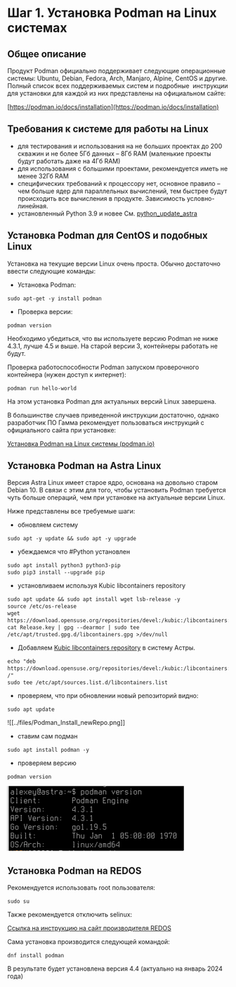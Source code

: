 # Шаг 1. Установка Podman на Linux системах

## Общее описание

Продукт Podman официально поддерживает следующие операционные системы: Ubuntu, Debian, Fedora, Arch, Manjaro, Alpine, CentOS и другие. Полный список всех поддерживаемых систем и подробные  инструкции для установки для каждой из них представлены на официальном сайте:

[https://podman.io/docs/installation](https://podman.io/docs/installation)

## Требования к системе для работы на Linux

- для тестирования и использования на не больших проектах до 200 скважин и не более 5Гб данных – 8Гб RAM (маленькие проекты будут работать даже на 4Гб RAM)
- для использования с большими проектами, рекомендуется иметь не менее 32Гб RAM
- специфических требований к процессору нет, основное правило – чем больше ядер для параллельных вычислений, тем быстрее будут происходить все вычисления в продукте. Зависимость условно-линейная.
- установленный Python 3.9 и новее См. [python_update_astra](python_update_astra.md)


## Установка Podman для CentOS и подобных Linux

Установка на текущие версии Linux очень проста. Обычно достаточно ввести следующие команды:

* Установка Podman:
```
sudo apt-get -y install podman
```

* Проверка версии:
```
podman version
```

Необходимо убедиться, что вы используете версию Podman не ниже 4.3.1, лучше 4.5 и выше. На старой версии 3, контейнеры работать не будут.

Проверка работоспособности Podman запуском проверочного контейнера (нужен доступ к интернет):
```
podman run hello-world
```

На этом установка Podman для актуальных версий Linux завершена.

В большинстве случаев приведенной инструкции достаточно, однако разработчик ПО Гамма рекомендует пользоваться инструкций с официального сайта при установке:

[Установка Podman на Linux системы (podman.io)](https://podman.io/docs/installation#linux-distributions)


## Установка Podman на Astra Linux

Версия Astra Linux имеет старое ядро, основана на довольно старом Debian 10. В связи с этим для того, чтобы установить Podman требуется чуть больше операций, чем при установке на актуальные версии Linux.

Ниже представлены все требуемые шаги:


+ обновляем систему
```
sudo apt -y update && sudo apt -y upgrade
```

+ убеждаемся что #Python установлен
```
sudo apt install python3 python3-pip
sudo pip3 install --upgrade pip
```

+ установливаем используя Kubic libcontainers repository
```
sudo apt update && sudo apt install wget lsb-release -y
source /etc/os-release
wget https://download.opensuse.org/repositories/devel:/kubic:/libcontainers:/stable/Debian_10/Release.key
cat Release.key | gpg --dearmor | sudo tee /etc/apt/trusted.gpg.d/libcontainers.gpg >/dev/null
```

+ Добавляем [Kubic libcontainers repository](https://download.opensuse.org/repositories/devel:/kubic:/libcontainers:/stable/) в систему Астры.
```
echo "deb https://download.opensuse.org/repositories/devel:/kubic:/libcontainers:/stable/Debian_10/ /"
sudo tee /etc/apt/sources.list.d/libcontainers.list
```

+ проверяем, что при обновлении новый репозиторий видно:
```
sudo apt update
```
![[../files/Podman_Install_newRepo.png]]

+ ставим сам подман
```
sudo apt install podman -y
```

+ проверяем версию
```
podman version
```


![](../files/PodmanVersion.png)


## Установка Podman на REDOS

Рекомендуется использовать root пользователя:

```
sudo su
```

Также рекомендуется отключить selinux:

[Cсылка на инструкцию на сайт производителя REDOS](https://redos.red-soft.ru/base/arm/arm-other/disable-selinux/)

Сама установка производится следующей командой:

```
dnf install podman
```

В результате будет установлена версия 4.4 (актуально на январь 2024 года)